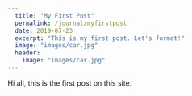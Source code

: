 ```yaml
---
  title: "My First Post"
  permalink: /journal/myfirstpost
  date: 2019-07-23
  excerpt: "This is my first post. Let's format!"
  image: "images/car.jpg"
  header:
    image: "images/car.jpg"
---
```


Hi all, this is the first post on this site.
